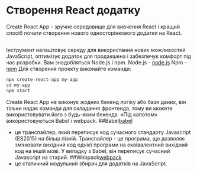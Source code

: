 # Створення React додатку
Create React App  - зручне середовище для вивчення React і кращий спосіб почати створення нового односторінкового додатки на React.
##
Інструмент налаштовує середу для використання нових можливостей JavaScript, оптимізує додаток для продакшена і забезпечує комфорт під час розробки. Вам знадобляться Node.js і npm. 
Node.js - [node.js](https://nodejs.org/uk/)
Npm - [npm](https://nodejs.org/uk/)
Для створення проекту виконайте команди:
```js
npx create-react-app my-app
cd my-app
npm start
```
Create React App не виконує жодних бекенд логіку або бази даних, він тільки надає команди для складання фронтенда, тому ви можете використовувати його з будь-яким бекенда. «Під капотом» використовуються Babel і  webpack.
##Babel[babel](https://babeljs.io/) 
- це транспайлер, який переписує код сучасного стандарту Javascript (ES2015) на більш пізній. 
Транспайлер - це програма, що дозволяє змінювати вихідний код однієї програми на еквівалентний вихідний код на іншій мові. У випадку з Babel, він переписує сучасний Javascript на старий. 
##Webpack[webpack](https://webpack.js.org/) 
- це статичний модульний збирач для додатків на JavaScript. 
